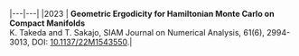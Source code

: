 
|---|---|
|2023 | **Geometric Ergodicity for Hamiltonian Monte Carlo on Compact Manifolds** <br> K. Takeda and T. Sakajo, SIAM Journal on Numerical Analysis, 61(6), 2994-3013, DOI: [10.1137/22M1543550](https://doi.org/10.1137/22M1543550).|
